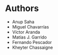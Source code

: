 # Authors

* Anup Saha
* Miguel Chavarrías
* Víctor Aranda
* Matías J. Garrido
* Fernando Pescador
* Kheyter Chassaigne
